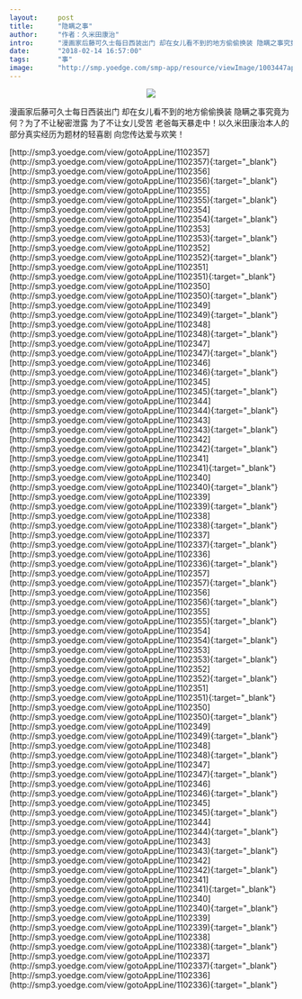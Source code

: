 ```yaml
---
layout:     post
title:      "隐瞒之事"
author:     "作者：久米田康治"
intro:      "漫画家后藤可久士每日西装出门 却在女儿看不到的地方偷偷换装 隐瞒之事究竟为何？为了不让秘密泄露 为了不让女儿受苦 老爸每天暴走中！以久米田康治本人的部分真实经历为题材的轻喜剧 向您传达爱与欢笑！"
date:       "2018-02-14 16:57:00"
tags:       "事"
image:      "http://smp.yoedge.com/smp-app/resource/viewImage/1003447appline.png"
---
```

<div style="text-align: center">
<p><img src="http://smp.yoedge.com/smp-app/resource/viewImage/1003447appline.png"/></p>
</div>
<p class="post-meta">
<span>漫画家后藤可久士每日西装出门 却在女儿看不到的地方偷偷换装 隐瞒之事究竟为何？为了不让秘密泄露 为了不让女儿受苦 老爸每天暴走中！以久米田康治本人的部分真实经历为题材的轻喜剧 向您传达爱与欢笑！</span>
</p>
[http://smp3.yoedge.com/view/gotoAppLine/1102357](http://smp3.yoedge.com/view/gotoAppLine/1102357){:target="_blank"}
[http://smp3.yoedge.com/view/gotoAppLine/1102356](http://smp3.yoedge.com/view/gotoAppLine/1102356){:target="_blank"}
[http://smp3.yoedge.com/view/gotoAppLine/1102355](http://smp3.yoedge.com/view/gotoAppLine/1102355){:target="_blank"}
[http://smp3.yoedge.com/view/gotoAppLine/1102354](http://smp3.yoedge.com/view/gotoAppLine/1102354){:target="_blank"}
[http://smp3.yoedge.com/view/gotoAppLine/1102353](http://smp3.yoedge.com/view/gotoAppLine/1102353){:target="_blank"}
[http://smp3.yoedge.com/view/gotoAppLine/1102352](http://smp3.yoedge.com/view/gotoAppLine/1102352){:target="_blank"}
[http://smp3.yoedge.com/view/gotoAppLine/1102351](http://smp3.yoedge.com/view/gotoAppLine/1102351){:target="_blank"}
[http://smp3.yoedge.com/view/gotoAppLine/1102350](http://smp3.yoedge.com/view/gotoAppLine/1102350){:target="_blank"}
[http://smp3.yoedge.com/view/gotoAppLine/1102349](http://smp3.yoedge.com/view/gotoAppLine/1102349){:target="_blank"}
[http://smp3.yoedge.com/view/gotoAppLine/1102348](http://smp3.yoedge.com/view/gotoAppLine/1102348){:target="_blank"}
[http://smp3.yoedge.com/view/gotoAppLine/1102347](http://smp3.yoedge.com/view/gotoAppLine/1102347){:target="_blank"}
[http://smp3.yoedge.com/view/gotoAppLine/1102346](http://smp3.yoedge.com/view/gotoAppLine/1102346){:target="_blank"}
[http://smp3.yoedge.com/view/gotoAppLine/1102345](http://smp3.yoedge.com/view/gotoAppLine/1102345){:target="_blank"}
[http://smp3.yoedge.com/view/gotoAppLine/1102344](http://smp3.yoedge.com/view/gotoAppLine/1102344){:target="_blank"}
[http://smp3.yoedge.com/view/gotoAppLine/1102343](http://smp3.yoedge.com/view/gotoAppLine/1102343){:target="_blank"}
[http://smp3.yoedge.com/view/gotoAppLine/1102342](http://smp3.yoedge.com/view/gotoAppLine/1102342){:target="_blank"}
[http://smp3.yoedge.com/view/gotoAppLine/1102341](http://smp3.yoedge.com/view/gotoAppLine/1102341){:target="_blank"}
[http://smp3.yoedge.com/view/gotoAppLine/1102340](http://smp3.yoedge.com/view/gotoAppLine/1102340){:target="_blank"}
[http://smp3.yoedge.com/view/gotoAppLine/1102339](http://smp3.yoedge.com/view/gotoAppLine/1102339){:target="_blank"}
[http://smp3.yoedge.com/view/gotoAppLine/1102338](http://smp3.yoedge.com/view/gotoAppLine/1102338){:target="_blank"}
[http://smp3.yoedge.com/view/gotoAppLine/1102337](http://smp3.yoedge.com/view/gotoAppLine/1102337){:target="_blank"}
[http://smp3.yoedge.com/view/gotoAppLine/1102336](http://smp3.yoedge.com/view/gotoAppLine/1102336){:target="_blank"}
[http://smp3.yoedge.com/view/gotoAppLine/1102357](http://smp3.yoedge.com/view/gotoAppLine/1102357){:target="_blank"}
[http://smp3.yoedge.com/view/gotoAppLine/1102356](http://smp3.yoedge.com/view/gotoAppLine/1102356){:target="_blank"}
[http://smp3.yoedge.com/view/gotoAppLine/1102355](http://smp3.yoedge.com/view/gotoAppLine/1102355){:target="_blank"}
[http://smp3.yoedge.com/view/gotoAppLine/1102354](http://smp3.yoedge.com/view/gotoAppLine/1102354){:target="_blank"}
[http://smp3.yoedge.com/view/gotoAppLine/1102353](http://smp3.yoedge.com/view/gotoAppLine/1102353){:target="_blank"}
[http://smp3.yoedge.com/view/gotoAppLine/1102352](http://smp3.yoedge.com/view/gotoAppLine/1102352){:target="_blank"}
[http://smp3.yoedge.com/view/gotoAppLine/1102351](http://smp3.yoedge.com/view/gotoAppLine/1102351){:target="_blank"}
[http://smp3.yoedge.com/view/gotoAppLine/1102350](http://smp3.yoedge.com/view/gotoAppLine/1102350){:target="_blank"}
[http://smp3.yoedge.com/view/gotoAppLine/1102349](http://smp3.yoedge.com/view/gotoAppLine/1102349){:target="_blank"}
[http://smp3.yoedge.com/view/gotoAppLine/1102348](http://smp3.yoedge.com/view/gotoAppLine/1102348){:target="_blank"}
[http://smp3.yoedge.com/view/gotoAppLine/1102347](http://smp3.yoedge.com/view/gotoAppLine/1102347){:target="_blank"}
[http://smp3.yoedge.com/view/gotoAppLine/1102346](http://smp3.yoedge.com/view/gotoAppLine/1102346){:target="_blank"}
[http://smp3.yoedge.com/view/gotoAppLine/1102345](http://smp3.yoedge.com/view/gotoAppLine/1102345){:target="_blank"}
[http://smp3.yoedge.com/view/gotoAppLine/1102344](http://smp3.yoedge.com/view/gotoAppLine/1102344){:target="_blank"}
[http://smp3.yoedge.com/view/gotoAppLine/1102343](http://smp3.yoedge.com/view/gotoAppLine/1102343){:target="_blank"}
[http://smp3.yoedge.com/view/gotoAppLine/1102342](http://smp3.yoedge.com/view/gotoAppLine/1102342){:target="_blank"}
[http://smp3.yoedge.com/view/gotoAppLine/1102341](http://smp3.yoedge.com/view/gotoAppLine/1102341){:target="_blank"}
[http://smp3.yoedge.com/view/gotoAppLine/1102340](http://smp3.yoedge.com/view/gotoAppLine/1102340){:target="_blank"}
[http://smp3.yoedge.com/view/gotoAppLine/1102339](http://smp3.yoedge.com/view/gotoAppLine/1102339){:target="_blank"}
[http://smp3.yoedge.com/view/gotoAppLine/1102338](http://smp3.yoedge.com/view/gotoAppLine/1102338){:target="_blank"}
[http://smp3.yoedge.com/view/gotoAppLine/1102337](http://smp3.yoedge.com/view/gotoAppLine/1102337){:target="_blank"}
[http://smp3.yoedge.com/view/gotoAppLine/1102336](http://smp3.yoedge.com/view/gotoAppLine/1102336){:target="_blank"}


